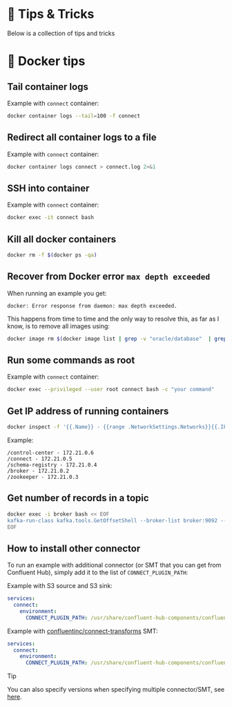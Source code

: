 # 🎁 Tips & Tricks

Below is a collection of tips and tricks

# 🐳 Docker tips

## Tail container logs

Example with `connect` container:

```bash
docker container logs --tail=100 -f connect
```

## Redirect all container logs to a file

Example with `connect` container:

```bash
docker container logs connect > connect.log 2>&1
```

## SSH into container

Example with `connect` container:

```bash
docker exec -it connect bash
```

## Kill all docker containers

```bash
docker rm -f $(docker ps -qa)
```

## Recover from Docker error `max depth exceeded`

When running an example you get:

```log
docker: Error response from daemon: max depth exceeded.
```

This happens from time to time and the only way to resolve this, as far as I know, is to remove all images using:

```bash
docker image rm $(docker image list | grep -v "oracle/database"  | grep -v "db-prebuilt" | awk 'NR>1 {print $3}') -f
```

## Run some commands as root

Example with `connect` container:

```bash
docker exec --privileged --user root connect bash -c "your command"
```

## Get IP address of running containers

```bash
docker inspect -f '{{.Name}} - {{range .NetworkSettings.Networks}}{{.IPAddress}}{{end}}' $(docker ps -aq)
```

Example:

```
/control-center - 172.21.0.6
/connect - 172.21.0.5
/schema-registry - 172.21.0.4
/broker - 172.21.0.2
/zookeeper - 172.21.0.3
```

## Get number of records in a topic

```bash
docker exec -i broker bash << EOF
kafka-run-class kafka.tools.GetOffsetShell --broker-list broker:9092 --topic a-topic --time -1 | awk -F ":" '{sum += \$3} END {print sum}'
EOF
```

## How to install other connector

To run an example with additional connector (or SMT that you can get from Confluent Hub), simply add it to the list of `CONNECT_PLUGIN_PATH`:

Example with S3 source and S3 sink:

```yml
services:
  connect:
    environment:
      CONNECT_PLUGIN_PATH: /usr/share/confluent-hub-components/confluentinc-kafka-connect-s3-source,/usr/share/confluent-hub-components/confluentinc-kafka-connect-s3
```

Example with [confluentinc/connect-transforms](https://www.confluent.io/hub/confluentinc/connect-transforms) SMT:

```yml
services:
  connect:
    environment:
      CONNECT_PLUGIN_PATH: /usr/share/confluent-hub-components/confluentinc-kafka-connect-s3-source,/usr/share/confluent-hub-components/confluentinc-connect-transforms
```

> [!TIP]
> You can also specify versions when specifying multiple connector/SMT, see [here](https://kafka-docker-playground.io/#/how-to-use?id=%f0%9f%94%97-for-connectors).


